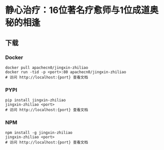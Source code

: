 # 静心治疗：16位著名疗愈师与1位成道奥秘的相逢

## 下载

### Docker

```
docker pull apachecn0/jingxin-zhiliao
docker run -tid -p <port>:80 apachecn0/jingxin-zhiliao
# 访问 http://localhost:{port} 查看文档
```

### PYPI

```
pip install jingxin-zhiliao
jingxin-zhiliao <port>
# 访问 http://localhost:{port} 查看文档
```

### NPM

```
npm install -g jingxin-zhiliao
jingxin-zhiliao <port>
# 访问 http://localhost:{port} 查看文档
```